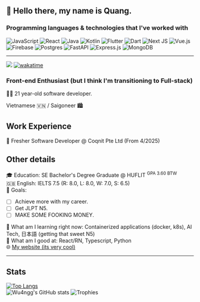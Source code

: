 ## 👋 Hello there, my name is Quang.
### Programming languages & technologies that I've worked with
![JavaScript](https://img.shields.io/badge/javascript-%23323330.svg?style=for-the-badge&logo=javascript&logoColor=%23F7DF1E)
![React](https://img.shields.io/badge/react-%2320232a.svg?style=for-the-badge&logo=react&logoColor=%2361DAFB)
![Java](https://img.shields.io/badge/java-%23ED8B00.svg?style=for-the-badge&logo=openjdk&logoColor=white)
![Kotlin](https://img.shields.io/badge/kotlin-%237F52FF.svg?style=for-the-badge&logo=kotlin&logoColor=white)
![Flutter](https://img.shields.io/badge/Flutter-%2302569B.svg?style=for-the-badge&logo=Flutter&logoColor=white)
![Dart](https://img.shields.io/badge/dart-%230175C2.svg?style=for-the-badge&logo=dart&logoColor=white)
![Next JS](https://img.shields.io/badge/Next-black?style=for-the-badge&logo=next.js&logoColor=white)
![Vue.js](https://img.shields.io/badge/vuejs-%2335495e.svg?style=for-the-badge&logo=vuedotjs&logoColor=%234FC08D)\
![Firebase](https://img.shields.io/badge/firebase-a08021?style=for-the-badge&logo=firebase&logoColor=ffcd34)
![Postgres](https://img.shields.io/badge/postgres-%23316192.svg?style=for-the-badge&logo=postgresql&logoColor=white)
![FastAPI](https://img.shields.io/badge/FastAPI-005571?style=for-the-badge&logo=fastapi)
![Express.js](https://img.shields.io/badge/express.js-%23404d59.svg?style=for-the-badge&logo=express&logoColor=%2361DAFB)
![MongoDB](https://img.shields.io/badge/MongoDB-%234ea94b.svg?style=for-the-badge&logo=mongodb&logoColor=white)

<hr/>

![](https://komarev.com/ghpvc/?username=wu4ngg&color=green)
[![wakatime](https://wakatime.com/badge/user/6e7211f7-f2bb-4650-94ef-fb5e6f96343d.svg)](https://wakatime.com/@6e7211f7-f2bb-4650-94ef-fb5e6f96343d)

### Front-end Enthusiast (but I think I'm transitioning to Full-stack)
🧑‍💻 21 year-old software developer.

Vietnamese 🇻🇳 / Saigoneer 🏙️
## Work Experience
🏢 Fresher Software Developer @ Coqnit Pte Ltd (From 4/2025)
## Other details
🎓 Education: SE Bachelor's Degree Graduate @ HUFLIT <sup>GPA 3.60 BTW</sup>\
🇬🇧 English: IELTS 7.5 (R: 8.0, L: 8.0, W: 7.0, S: 6.5)\
🎯 Goals: 
- [ ] Achieve more with my career.
- [ ] Get JLPT N5.
- [ ] MAKE SOME FOOKING MONEY.

🌱 What am I learning right now: Containerized applications (docker, k8s), AI Tech, 日本語 (getting that sweet N5)\
💯 What am I good at: React/RN, Typescript, Python\
🌐 [My website (its very cool)](https://tri-quang.vercel.app/#/)
<hr>

## Stats
[![Top Langs](https://github-readme-stats.vercel.app/api/top-langs/?username=wu4ngg&layout=compact)](https://github.com/anuraghazra/github-readme-stats)\
![Wu4ngg's GitHub stats](https://github-readme-stats.vercel.app/api?username=wu4ngg&show_icons=true&theme=default)
![Trophies](https://github-trophies.vercel.app/?username=wu4ngg)
